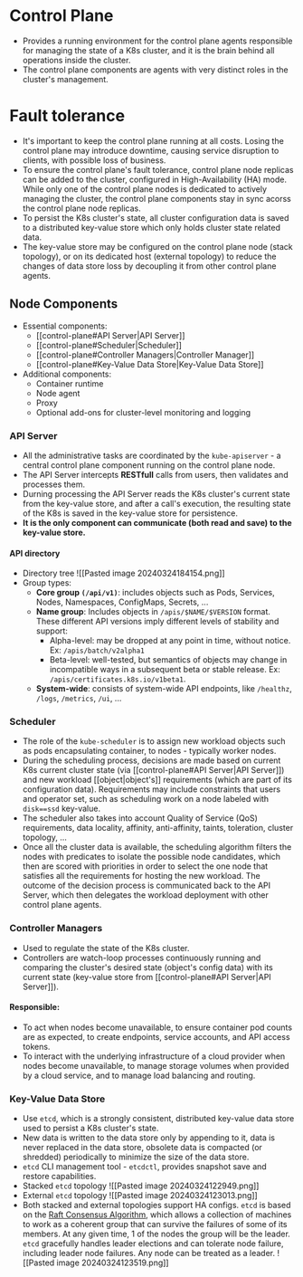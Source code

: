 # Control Plane
- Provides a running environment for the control plane agents responsible for managing the state of a K8s cluster, and it is the brain behind all operations inside the cluster.
- The control plane components are agents with very distinct roles in the cluster's management.
# Fault tolerance
- It's important to keep the control plane running at all costs. Losing the control plane may introduce downtime, causing service disruption to clients, with possible loss of business.
- To ensure the control plane's fault tolerance, control plane node replicas can be added to the cluster, configured in High-Availability (HA) mode. While only one of the control plane nodes is dedicated to actively managing the cluster, the control plane components stay in sync acorss the control plane node replicas.
- To persist the K8s cluster's state, all cluster configuration data is saved to a distributed key-value store which only holds cluster state related data.
- The key-value store may be configured on the control plane node (stack topology), or on its dedicated host (external topology) to reduce the changes of data store loss by decoupling it from other control plane agents.
## Node Components
- Essential components:
	- [[control-plane#API Server|API Server]]
	- [[control-plane#Scheduler|Scheduler]]
	- [[control-plane#Controller Managers|Controller Manager]]
	- [[control-plane#Key-Value Data Store|Key-Value Data Store]]
- Additional components:
	- Container runtime
	- Node agent
	- Proxy
	- Optional add-ons for cluster-level monitoring and logging
### API Server
- All the administrative tasks are coordinated by the `kube-apiserver` - a central control plane component running on the control plane node.
- The API Server intercepts **RESTfull** calls from users, then validates and processes them.
- Durning processing the API Server reads the K8s cluster's current state from the key-value store, and after a call's execution, the resulting state of the K8s is saved in the key-value store for persistence.
- **It is the only component can communicate (both read and save) to the key-value store.**
#### API directory
- Directory tree
  ![[Pasted image 20240324184154.png]]
- Group types:
	- **Core group `(/api/v1)`**: includes objects such as Pods, Services, Nodes, Namespaces, ConfigMaps, Secrets, ...
	- **Name group**: Includes objects in `/apis/$NAME/$VERSION` format. These different API versions imply different levels of stability and support:
		- Alpha-level: may be dropped at any point in time, without notice. Ex: `/apis/batch/v2alpha1`
		- Beta-level: well-tested, but semantics of objects may change in incompatible ways in a subsequent beta or stable release. Ex: `/apis/certificates.k8s.io/v1beta1`.
	- **System-wide**: consists of system-wide API endpoints, like `/healthz`, `/logs`, `/metrics`, `/ui`, ...
### Scheduler
- The role of the `kube-scheduler` is to assign new workload objects such as pods encapsulating container, to nodes - typically worker nodes.
- During the scheduling process, decisions are made based on current K8s current cluster state (via [[control-plane#API Server|API Server]]) and new workload [[object|object's]] requirements (which are part of its configuration data). Requirements may include constraints that users and operator set, such as scheduling work on a node labeled with `disk==ssd` key-value.
- The scheduler also takes into account Quality of Service (QoS) requirements, data locality, affinity, anti-affinity, taints, toleration, cluster topology, ...
- Once all the cluster data is available, the scheduling algorithm filters the nodes with predicates to isolate the possible node candidates, which then are scored with priorities in order to select the one node that satisfies all the requirements for hosting the new workload. The outcome of the decision process is communicated back to the API Server, which then delegates the workload deployment with other control plane agents.
### Controller Managers
- Used to regulate the state of the K8s cluster.
- Controllers are watch-loop processes continuously running and comparing the cluster's desired state (object's config data) with its current state (key-value store from [[control-plane#API Server|API Server]]).
#### Responsible:
- To act when nodes become unavailable, to ensure container pod counts are as expected, to create endpoints, service accounts, and API access tokens.
- To interact with the underlying infrastructure of a cloud provider when nodes become unavailable, to manage storage volumes when provided by a cloud service, and to manage load balancing and routing.
### Key-Value Data Store
- Use `etcd`, which is a strongly consistent, distributed key-value data store used to persist a K8s cluster's state.
- New data is written to the data store only by appending to it, data is never replaced in the data store, obsolete data is compacted (or shredded) periodically to minimize the size of the data store.
- `etcd` CLI management tool - `etcdctl`, provides snapshot save and restore capabilities.
- Stacked `etcd` topology
  ![[Pasted image 20240324122949.png]]
- External `etcd` topology
  ![[Pasted image 20240324123013.png]]
- Both stacked and external topologies support HA configs. `etcd` is based on the [Raft Consensus Algorithm](https://web.stanford.edu/~ouster/cgi-bin/papers/raft-atc14), which allows a collection of machines to work as a coherent group that can survive the failures of some of its members. At any given time, 1 of the nodes the group will be the leader. `etcd` gracefully handles leader elections and can tolerate node failure, including leader node failures. Any node can be treated as a leader.
  ![[Pasted image 20240324123519.png]]